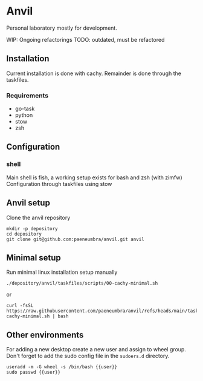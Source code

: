 # Anvil

Personal laboratory mostly for development.

WIP: Ongoing refactorings
TODO: outdated, must be refactored

## Installation

Current installation is done with cachy.
Remainder is done through the taskfiles.

### Requirements

- go-task
- python
- stow
- zsh

## Configuration

### shell

Main shell is fish, a working setup exists for bash and zsh (with zimfw)
Configuration through taskfiles using stow

## Anvil setup

Clone the anvil repository

```shell
mkdir -p depository
cd depository
git clone git@github.com:paeneumbra/anvil.git anvil
```

## Minimal setup

Run minimal linux installation setup manually

```shell
./depository/anvil/taskfiles/scripts/00-cachy-minimal.sh
```

or

```shell
curl -fsSL https://raw.githubusercontent.com/paeneumbra/anvil/refs/heads/main/taskfiles/scripts/00-cachy-minimal.sh | bash
```

## Other environments

For adding a new desktop create a new user and assign to wheel group. Don't forget to add the sudo config file
in the `sudoers.d` directory.

```shell
useradd -m -G wheel -s /bin/bash {{user}}
sudo passwd {{user}}
```
